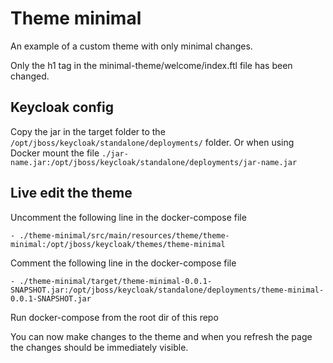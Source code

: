 # Theme minimal

An example of a custom theme with only minimal changes.

Only the h1 tag in the minimal-theme/welcome/index.ftl file has been changed.

## Keycloak config

Copy the jar in the target folder to the `/opt/jboss/keycloak/standalone/deployments/` folder.
Or when using Docker mount the file `./jar-name.jar:/opt/jboss/keycloak/standalone/deployments/jar-name.jar`

## Live edit the theme

Uncomment the following line in the docker-compose file

    - ./theme-minimal/src/main/resources/theme/theme-minimal:/opt/jboss/keycloak/themes/theme-minimal

Comment the following line in the docker-compose file

    - ./theme-minimal/target/theme-minimal-0.0.1-SNAPSHOT.jar:/opt/jboss/keycloak/standalone/deployments/theme-minimal-0.0.1-SNAPSHOT.jar
    
Run docker-compose from the root dir of this repo

You can now make changes to the theme and when you refresh the page the changes should be immediately visible.
